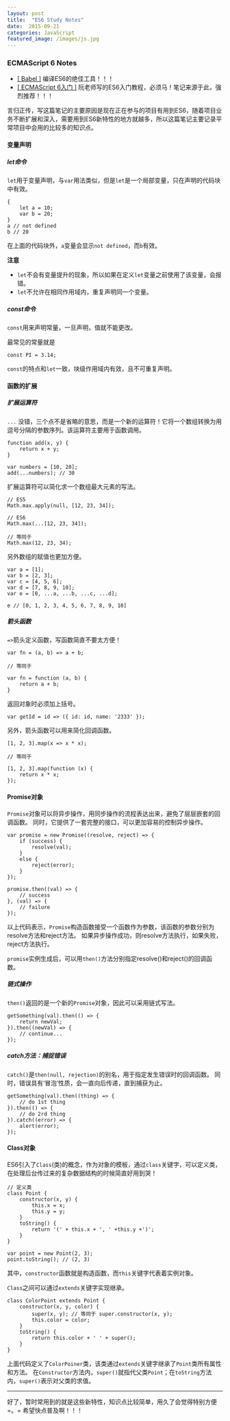 ```yaml
---
layout: post
title:  "ES6 Study Notes"
date:  2015-09-21
categories: JavaScript
featured_image: /images/js.jpg
---
```


### ECMAScript 6 Notes

- [[ Babel ]](http://babeljs.io/repl/) 编译ES6的绝佳工具！！！
- [[ ECMAScript 6入门 ]](http://es6.ruanyifeng.com/) 阮老师写的ES6入门教程，必须马！笔记来源于此，强烈推荐！！！

言归正传，写这篇笔记的主要原因是现在正在参与的项目有用到ES6，随着项目业务不断扩展和深入，需要用到ES6新特性的地方就越多，所以这篇笔记主要记录平常项目中会用的比较多的知识点。

#### 变量声明

##### let命令

```let```用于变量声明，与```var```用法类似，但是```let```是一个局部变量，只在声明的代码块中有效。

    {
        let a = 10;
        var b = 20;
    }
    a // not defined
    b // 20
    
在上面的代码块外，```a```变量会显示```not defined```，而```b```有效。

**注意**

- ```let```不会有变量提升的现象，所以如果在定义```let```变量之前使用了该变量，会报错。
- ```let```不允许在相同作用域内，重复声明同一个变量。

##### const命令

```const```用来声明常量，一旦声明，值就不能更改。

最常见的常量就是 

    const PI = 3.14;
    
```const```的特点和```let```一致，块级作用域内有效，且不可重复声明。


#### 函数的扩展

##### 扩展运算符

```...``` 没错，三个点不是省略的意思，而是一个新的运算符！它将一个数组转换为用逗号分隔的参数序列。该运算符主要用于函数调用。

    function add(x, y) {
        return x + y;
    }

    var numbers = [10, 20];
    add(...numbers); // 30
    
扩展运算符可以简化求一个数组最大元素的写法。

    // ES5
    Math.max.apply(null, [12, 23, 34]);
    
    // ES6
    Math.max(...[12, 23, 34]);
    
    // 等同于
    Math.max(12, 23, 34);
    
另外数组的赋值也更加方便。

    var a = [1];
    var b = [2, 3];
    var c = [4, 5, 6];
    var d = [7, 8, 9, 10];
    var e = [0, ...a, ...b, ...c, ...d];
    
    e // [0, 1, 2, 3, 4, 5, 6, 7, 8, 9, 10]
    
##### 箭头函数

```=>```箭头定义函数，写函数简直不要太方便！

    var fn = (a, b) => a + b;
    
    // 等同于
    
    var fn = function (a, b) {
        return a + b;
    }

返回对象时必须加上括号。

    var getId = id => ({ id: id, name: '2333' });
    
另外，箭头函数可以用来简化回调函数。

    [1, 2, 3].map(x => x * x);
    
    // 等同于
    
    [1, 2, 3].map(function (x) {
        return x * x;
    });
    
    
#### Promise对象

```Promise```对象可以将异步操作，用同步操作的流程表达出来，避免了层层嵌套的回调函数。
同时，它提供了一套完整的接口，可以更加容易的控制异步操作。

    var promise = new Promise((resolve, reject) => {
        if (success) {
            resolve(val);
        } 
        else {
            reject(error);
        }
    });
    
    promise.then((val) => {
        // success
    }, (val) => {
        // failure
    });
    
以上代码表示，```Promise```构造函数接受一个函数作为参数，该函数的参数分别为resolve方法和reject方法。
如果异步操作成功，则resolve方法执行，如果失败，reject方法执行。

```promise```实例生成后，可以用```then()```方法分别指定resolve()和reject()的回调函数。

##### 链式操作

```then()```返回的是一个新的```Promise```对象，因此可以采用链式写法。

    getSomething(val).then(() => {
        return newVal;
    }).then((newVal) => {
        // continue...
    });
    
##### catch方法：捕捉错误

```catch()```是```then(null, rejection)```的别名，用于指定发生错误时的回调函数。
同时，错误具有‘冒泡’性质，会一直向后传递，直到捕获为止。

    getSomething(val).then((thing) => {
        // do 1st thing
    }).then(() => {
        // do 2rd thing
    }).catch((error) => {
        alert(error);
    });
    
#### Class对象

ES6引入了```Class```(类)的概念，作为对象的模板，通过```class```关键字，可以定义类，在处理后台传过来的复杂数据结构的时候简直好用到哭！

    // 定义类
    class Point {
        constructor(x, y) {
            this.x = x;
            this.y = y;
        }
        toString() {
            return '(' + this.x + ', ' +this.y +')';
        }
    }
    
    var point = new Point(2, 3);
    point.toString(); // (2, 3)
    
其中，```constructor```函数就是构造函数，而```this```关键字代表着实例对象。

```Class```之间可以通过```extends```关键字实现继承。

    class ColorPoint extends Point {
        constructor(x, y, color) {
            super(x, y); // 等同于 super.constructor(x, y);
            this.color = color;
        }
        toString() {
            return this.color + ' ' + super();
        }
    }
    
上面代码定义了```ColorPoiner```类，该类通过```extends```关键字继承了```Point```类所有属性和方法。
在```Constructor```方法内，```super()```就指代父类```Point```；在```toString```方法内，```super()```表示对父类的求值。

 
---

 
好了，暂时常用到的就是这些新特性，知识点比较简单，用久了会觉得特别方便 =。= 希望快点普及啊！！！
    
 